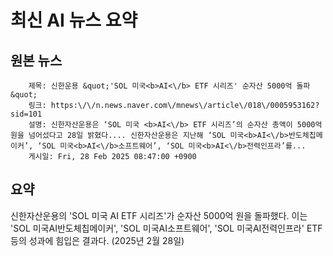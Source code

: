 # 최신 AI 뉴스 요약

## 원본 뉴스
		제목: 신한운용 &quot;'SOL 미국<b>AI<\/b> ETF 시리즈' 순자산 5000억 돌파&quot;
		링크: https:\/\/n.news.naver.com\/mnews\/article\/018\/0005953162?sid=101
		설명: 신한자산운용은 ‘SOL 미국 <b>AI<\/b> ETF 시리즈’의 순자산 총액이 5000억원을 넘어섰다고 28일 밝혔다.... 신한자산운용은 지난해 ‘SOL 미국<b>AI<\/b>반도체칩메이커’, ‘SOL 미국<b>AI<\/b>소프트웨어’, ‘SOL 미국<b>AI<\/b>전력인프라’를... 
		게시일: Fri, 28 Feb 2025 08:47:00 +0900


## 요약
신한자산운용의 'SOL 미국 AI ETF 시리즈'가 순자산 5000억 원을 돌파했다. 이는 'SOL 미국AI반도체칩메이커', 'SOL 미국AI소프트웨어', 'SOL 미국AI전력인프라' ETF 등의 성과에 힘입은 결과다. (2025년 2월 28일)

